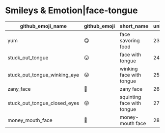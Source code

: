 # Smileys & Emotion|face-tongue

|github_emoji_name|github_emoji|short_name|unicode_index|
|---|---|---|---|
|yum|:yum:|face savoring food|23|
|stuck_out_tongue|:stuck_out_tongue:|face with tongue|24|
|stuck_out_tongue_winking_eye|:stuck_out_tongue_winking_eye:|winking face with tongue|25|
|zany_face|:zany_face:|zany face|26|
|stuck_out_tongue_closed_eyes|:stuck_out_tongue_closed_eyes:|squinting face with tongue|27|
|money_mouth_face|:money_mouth_face:|money-mouth face|28|
